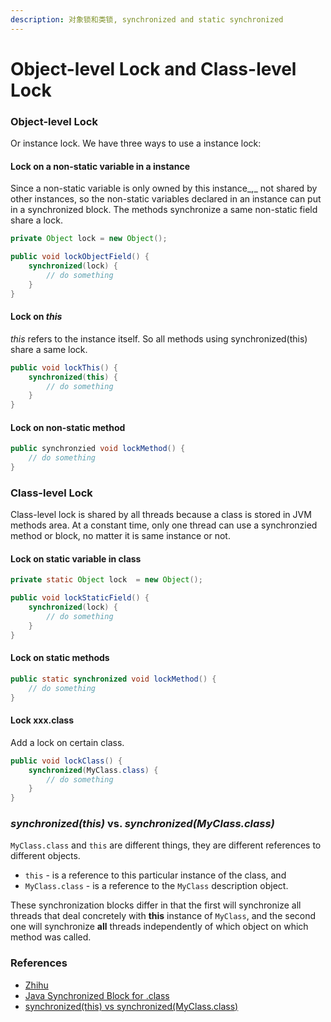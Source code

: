 ```yaml
---
description: 对象锁和类锁, synchronized and static synchronized
---
```


# Object-level Lock and Class-level Lock

### Object-level Lock

Or instance lock. We have three ways to use a instance lock:

#### Lock on a non-static variable in a instance

Since a non-static variable is only owned by this instance_,_ not shared by other instances, so the non-static variables declared in an instance can put in a synchronized block. The methods synchronize a same non-static field share a lock.

```java
private Object lock = new Object();

public void lockObjectField() {
    synchronized(lock) {
        // do something
    }
}
```

#### Lock on _this_

_this_ refers to the instance itself. So all methods using synchronized(this) share a same lock.

```java
public void lockThis() {
    synchronized(this) {
        // do something
    }
}
```

#### Lock on non-static method&#x20;

```java
public synchronzied void lockMethod() {
    // do something
}
```

### Class-level Lock

Class-level lock is shared by all threads because a class is stored in JVM methods area. At a constant time, only one thread can use a synchronzied method or block, no matter it is same instance or not.

#### Lock on static variable in class

```java
private static Object lock  = new Object();

public void lockStaticField() {
    synchronized(lock) {
        // do something
    }
}
```

#### Lock on static methods

```java
public static synchronized void lockMethod() {
    // do something
}
```

#### Lock xxx.class

Add a lock on certain class.

```java
public void lockClass() {
    synchronized(MyClass.class) {
        // do something
    }
}
```

### _synchronized(this)_ vs. _synchronized(MyClass.class)_

`MyClass.class` and `this` are different things, they are different references to different objects.

* `this` - is a reference to this particular instance of the class, and
* `MyClass.class` - is a reference to the `MyClass` description object.

These synchronization blocks differ in that the first will synchronize all threads that deal concretely with **this** instance of `MyClass`, and the second one will synchronize **all** threads independently of which object on which method was called.

### References

* [Zhihu](https://zhuanlan.zhihu.com/p/98145713)
* [Java Synchronized Block for .class](https://stackoverflow.com/questions/2056243/java-synchronized-block-for-class)
* [synchronized(this) vs synchronized(MyClass.class)](https://stackoverflow.com/questions/14495776/synchronizedthis-vs-synchronizedmyclass-class)
